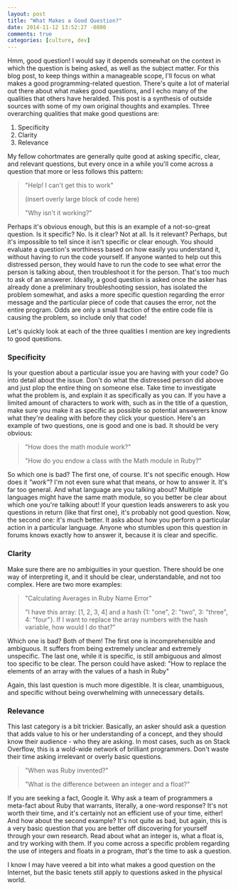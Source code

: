 ```yaml
---
layout: post
title: "What Makes a Good Question?"
date: 2014-11-12 13:52:27 -0800
comments: true
categories: [culture, dev]
---
```


Hmm, good question! I would say it depends somewhat on the context in which the question is being asked, as well as the subject matter. For this blog post, to keep things within a manageable scope, I'll focus on what makes a good programming-related question. There's quite a lot of material out there about what makes good questions, and I echo many of the qualities that others have heralded. This post is a synthesis of outside sources with some of my own original thoughts and examples. Three overarching qualities that make good questions are:

  1. Specificity
  2. Clarity
  3. Relevance

My fellow cohortmates are generally quite good at asking specific, clear, and relevant questions, but every once in a while you'll come across a question that more or less follows this pattern:

> "Help! I can't get this to work"
>
> (insert overly large block of code here)
>
> "Why isn't it working?"

Perhaps it's obvious enough, but this is an example of a not-so-great question. Is it specific? No. Is it clear? Not at all. Is it relevant? Perhaps, but it's impossible to tell since it isn't specific or clear enough. You should evaluate a question's worthiness based on how easily you understand it, without having to run the code yourself. If anyone wanted to help out this distressed person, they would have to run the code to see what error the person is talking about, then troubleshoot it for the person. That's too much to ask of an answerer. Ideally, a good question is asked once the asker has already done a preliminary troubleshooting session, has isolated the problem somewhat, and asks a more specific question regarding the error message and the particular piece of code that causes the error, not the entire program. Odds are only a small fraction of the entire code file is causing the problem, so include only that code!

Let's quickly look at each of the three qualities I mention are key ingredients to good questions.

### Specificity

Is your question about a particular issue you are having with your code? Go into detail about the issue. Don't do what the distressed person did above and just plop the entire thing on someone else. Take time to investigate what the problem is, and explain it as specifically as you can. If you have a limited amount of characters to work with, such as in the title of a question, make sure you make it as specific as possible so potential answerers know what they're dealing with before they click your question. Here's an example of two questions, one is good and one is bad. It should be very obvious:


> "How does the math module work?"
>
> "How do you endow a class with the Math module in Ruby?"

So which one is bad? The first one, of course. It's not specific enough. How does it *"work"*? I'm not even sure what that means, or how to answer it. It's far too general. And what language are you talking about? Multiple languages might have the same math module, so you better be clear about which one you're talking about! If your question leads answerers to ask you questions in return (like that first one), it's probably not good question. Now, the second one: it's much better. It asks about how you perform a particular action in a particular language. Anyone who stumbles upon this question in forums knows exactly how to answer it, because it is clear and specific.

### Clarity

Make sure there are no ambiguities in your question. There should be one way of interpreting it, and it should be clear, understandable, and not too complex. Here are two more examples:

> "Calculating Averages in Ruby Name Error"
>
> "I have this array: [1, 2, 3, 4] and a hash {1: "one", 2: "two", 3: "three", 4: "four"}. If I want to replace the array numbers with the hash variable, how would I do that?"

Which one is bad? Both of them! The first one is incomprehensible and ambiguous. It suffers from being extremely unclear and extremely unspecific. The last one, while it is specific, is still ambiguous and almost too specific to be clear. The person could have asked: "How to replace the elements of an array with the values of a hash in Ruby"

Again, this last question is much more digestible. It is clear, unambiguous, and specific without being overwhelming with unnecessary details.

### Relevance

This last category is a bit trickier. Basically, an asker should ask a question that adds value to his or her understanding of a concept, and they should know their audience - who they are asking. In most cases, such as on Stack Overflow, this is a wold-wide network of brilliant programmers. Don't waste their time asking irrelevant or overly basic questions.

> "When was Ruby invented?"
>
> "What is the difference between an integer and a float?"

If you are seeking a fact, Google it. Why ask a team of programmers a meta-fact about Ruby that warrants, literally, a one-word response? It's not worth their time, and it's certainly not an efficient use of your time, either! And how about the second example? It's not quite as bad, but again, this is a very basic question that you are better off discovering for yourself through your own research. Read about what an integer is, what a float is, and try working with them. If you come across a specific problem regarding the use of integers and floats in a program, *that's* the time to ask a question.


I know I may have veered a bit into what makes a good question on the Internet, but the basic tenets still apply to questions asked in the physical world.
